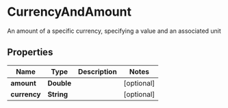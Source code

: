 

# CurrencyAndAmount

An amount of a specific currency, specifying a value and an associated unit

## Properties

Name | Type | Description | Notes
------------ | ------------- | ------------- | -------------
**amount** | **Double** |  |  [optional]
**currency** | **String** |  |  [optional]



